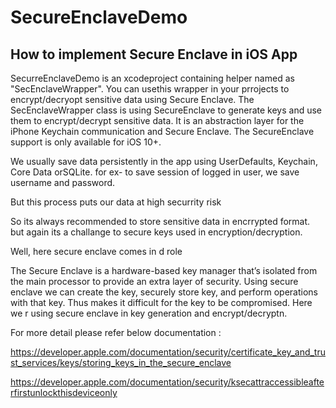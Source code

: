 # SecureEnclaveDemo
## How to implement Secure Enclave in iOS App

SecurreEnclaveDemo is an xcodeproject containing helper named as "SecEnclaveWrapper". You can usethis wrapper in your prrojects to encrypt/decryopt sensitive data using Secure Enclave.
The SecEnclaveWrapper class is using SecureEnclave to generate keys and use them to encrypt/decrypt sensitive data.
It is an abstraction layer for the iPhone Keychain communication and Secure Enclave.
The SecureEnclave support is only available for iOS 10+.

We usually save data persistently in the app using UserDefaults, Keychain, Core Data orSQLite.
for ex- to save session of logged in user, we save username and password.

But this process puts our data at high securrity risk 

So its always recommended to store sensitive data in encrrypted format. but again its a challange to secure keys used in encryption/decryption.

Well, here secure enclave comes in d role 

The Secure Enclave is a hardware-based key manager that’s isolated from the main processor to provide an extra layer of security. Using secure enclave we can create the key, securely store key, and perform operations with that key. Thus makes it difficult for the key to be compromised. Here we r using secure enclave in key generation and encrypt/decryptn.



For more detail please refer below documentation : 

https://developer.apple.com/documentation/security/certificate_key_and_trust_services/keys/storing_keys_in_the_secure_enclave

https://developer.apple.com/documentation/security/ksecattraccessibleafterfirstunlockthisdeviceonly
